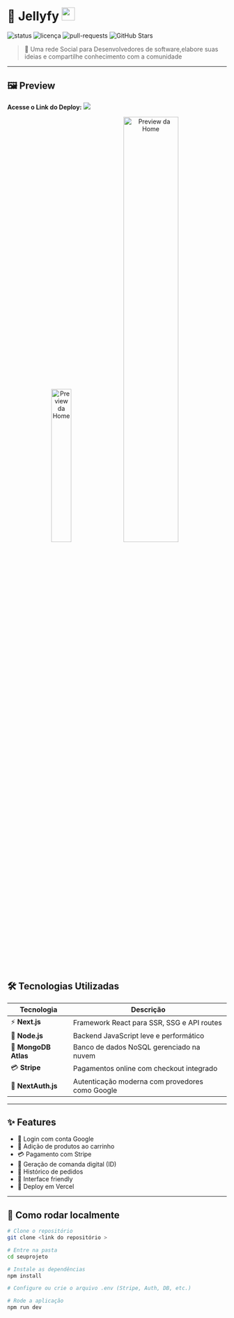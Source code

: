 # 🚀 Jellyfy <img src="https://jellyfyproject.vercel.app/assets/logo-jellyfy-DUknvvfn.svg" width="30" />

![status](https://img.shields.io/badge/status-Concluído-green?style=flat-square)
![licença](https://img.shields.io/badge/license-MIT-green?style=flat-square)
![pull-requests](https://img.shields.io/badge/PRs-bem%20vindos-brightgreen?style=flat-square)
![GitHub Stars](https://img.shields.io/github/stars/seuusuario/repositorio?style=social)

> 🧾 Uma rede Social para Desenvolvedores de software,elabore suas ideias e compartilhe conhecimento com a comunidade


---

## 🖼️ Preview
<p>
  <strong>Acesse o Link do Deploy:</strong>
  <a href="https://star-bucks-deploy-vercel.vercel.app/" target="_blank">
    <img src="https://img.shields.io/badge/🚀%20Deploy%20na%20Vercel-000000?style=for-the-badge&logo=vercel&logoColor=white" />
  </a>
</p>

<div align="center">
  <img src="screenHome.png" alt="Preview da Home" width="30%" />
   <img src="screenproducts.png" alt="Preview da Home" width="50%" />
</div>


## 🛠️ Tecnologias Utilizadas

| Tecnologia     | Descrição |
|----------------|-----------|
| ⚡ **Next.js**      | Framework React para SSR, SSG e API routes |
| 🐍 **Node.js**      | Backend JavaScript leve e performático |
| 🍃 **MongoDB Atlas** | Banco de dados NoSQL gerenciado na nuvem |
| 💳 **Stripe**       | Pagamentos online com checkout integrado |
| 🔐 **NextAuth.js**  | Autenticação moderna com provedores como Google |

---

## ✨ Features

- 🔐 Login com conta Google
- 🛒 Adição de produtos ao carrinho
- 💳 Pagamento com Stripe
- 📄 Geração de comanda digital (ID)
- 🧾 Histórico de pedidos
- 📱 Interface friendly
- 🚀 Deploy em Vercel

---

## 🚀 Como rodar localmente

```bash
# Clone o repositório
git clone <link do repositório >

# Entre na pasta
cd seuprojeto

# Instale as dependências
npm install

# Configure ou crie o arquivo .env (Stripe, Auth, DB, etc.)

# Rode a aplicação
npm run dev
